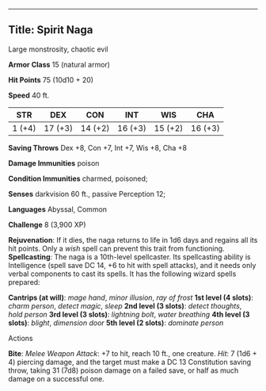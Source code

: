 -------------------------
Title: Spirit Naga
-------------------------


Large monstrosity, chaotic evil

**Armor Class** 15 (natural armor)

**Hit Points** 75 (10d10 + 20)

**Speed** 40 ft.

  STR|         DEX|         CON|         INT|         WIS|         CHA
  -----------| -----------| -----------| -----------| -----------| -----------|
   1 (+4)   | 17 (+3)   | 14 (+2)   | 16 (+3)   | 15 (+2)   | 16 (+3)

**Saving Throws** Dex +8, Con +7, Int +7, Wis +8, Cha +8

**Damage Immunities** poison

**Condition Immunities** charmed, poisoned;

**Senses** darkvision 60 ft., passive Perception 12;

**Languages** Abyssal, Common

**Challenge** 8 (3,900 XP)


**Rejuvenation**: If it dies, the naga returns to life in 1d6 days
    and regains all its hit points. Only a *wish* spell can prevent this
    trait from functioning.
**Spellcasting**: The naga is a 10th-level spellcaster. Its
    spellcasting ability is Intelligence (spell save DC 14, +6 to hit
    with spell attacks), and it needs only verbal components to cast
    its spells. It has the following wizard spells prepared:

<!-- -->

**Cantrips (at will)**: *mage hand*, *minor illusion*, *ray of
    frost*
**1st level (4 slots)**: *charm person*, *detect magic*, *sleep*
**2nd level (3 slots)**: *detect thoughts*, *hold person*
**3rd level (3 slots)**: *lightning bolt*, *water breathing*
**4th level (3 slots)**: *blight*, *dimension door*
**5th level (2 slots)**: *dominate person*


Actions

**Bite**: *Melee Weapon Attack*: +7 to hit, reach 10 ft.,
    one creature. *Hit*: 7 (1d6 + 4) piercing damage, and the target
    must make a DC 13 Constitution saving throw, taking 31 (7d8) poison
    damage on a failed save, or half as much damage on a successful one.

